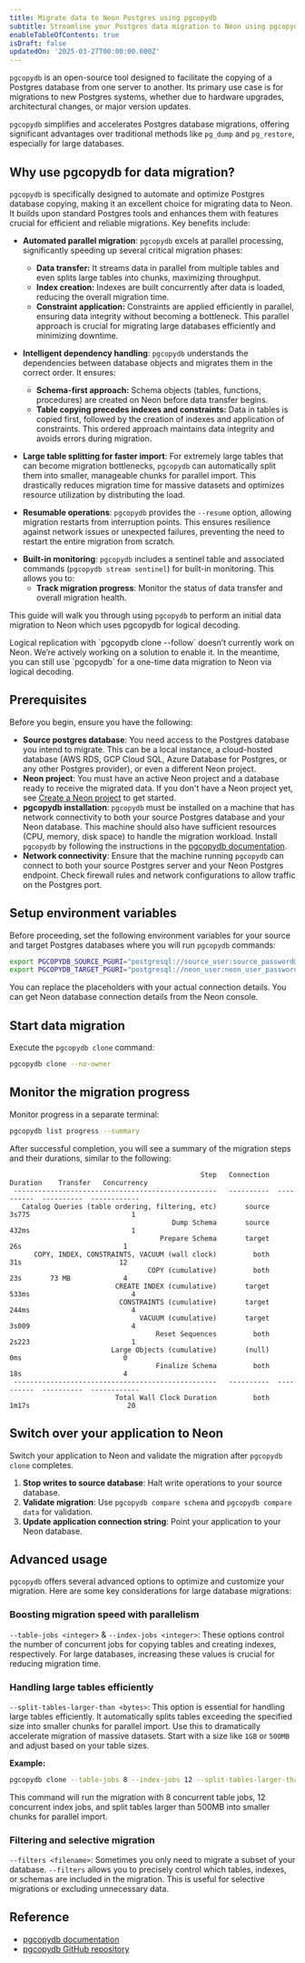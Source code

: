 ```yaml
---
title: Migrate data to Neon Postgres using pgcopydb
subtitle: Streamline your Postgres data migration to Neon using pgcopydb
enableTableOfContents: true
isDraft: false
updatedOn: '2025-03-27T00:00:00.000Z'
---
```


`pgcopydb` is an open-source tool designed to facilitate the copying of a Postgres database from one server to another. Its primary use case is for migrations to new Postgres systems, whether due to hardware upgrades, architectural changes, or major version updates.

`pgcopydb` simplifies and accelerates Postgres database migrations, offering significant advantages over traditional methods like `pg_dump` and `pg_restore`, especially for large databases.

## Why use pgcopydb for data migration?

`pgcopydb` is specifically designed to automate and optimize Postgres database copying, making it an excellent choice for migrating data to Neon. It builds upon standard Postgres tools and enhances them with features crucial for efficient and reliable migrations. Key benefits include:

- **Automated parallel migration**: `pgcopydb` excels at parallel processing, significantly speeding up several critical migration phases:
    - **Data transfer:**  It streams data in parallel from multiple tables and even splits large tables into chunks, maximizing throughput.
    - **Index creation:** Indexes are built concurrently after data is loaded, reducing the overall migration time.
    - **Constraint application:**  Constraints are applied efficiently in parallel, ensuring data integrity without becoming a bottleneck.
    This parallel approach is crucial for migrating large databases efficiently and minimizing downtime.

- **Intelligent dependency handling**: `pgcopydb` understands the dependencies between database objects and migrates them in the correct order. It ensures:
    - **Schema-first approach:** Schema objects (tables, functions, procedures) are created on Neon before data transfer begins.
    - **Table copying precedes indexes and constraints:** Data in tables is copied first, followed by the creation of indexes and application of constraints. This ordered approach maintains data integrity and avoids errors during migration.

- **Large table splitting for faster import**: For extremely large tables that can become migration bottlenecks, `pgcopydb` can automatically split them into smaller, manageable chunks for parallel import. This drastically reduces migration time for massive datasets and optimizes resource utilization by distributing the load.

- **Resumable operations**: `pgcopydb` provides the `--resume` option, allowing migration restarts from interruption points. This ensures resilience against network issues or unexpected failures, preventing the need to restart the entire migration from scratch.

*   **Built-in monitoring**: `pgcopydb` includes a sentinel table and associated commands (`pgcopydb stream sentinel`) for built-in monitoring. This allows you to:
    - **Track migration progress**: Monitor the status of data transfer and overall migration health.

This guide will walk you through using `pgcopydb` to perform an initial data migration to Neon which uses pgcopydb for logical decoding.

<Admonition type="note">
Logical replication with `pgcopydb clone --follow` doesn’t currently work on Neon. We’re actively working on a solution to enable it. In the meantime, you can still use `pgcopydb` for a one-time data migration to Neon via logical decoding.
</Admonition>

## Prerequisites

Before you begin, ensure you have the following:

- **Source postgres database**: You need access to the Postgres database you intend to migrate. This can be a local instance, a cloud-hosted database (AWS RDS, GCP Cloud SQL, Azure Database for Postgres, or any other Postgres provider), or even a different Neon project.
- **Neon project**: You must have an active Neon project and a database ready to receive the migrated data. If you don't have a Neon project yet, see [Create a Neon project](/docs/manage/projects#create-a-project) to get started.
- **pgcopydb installation**:  `pgcopydb` must be installed on a machine that has network connectivity to both your source Postgres database and your Neon database. This machine should also have sufficient resources (CPU, memory, disk space) to handle the migration workload. Install `pgcopydb` by following the instructions in the [pgcopydb documentation](https://pgcopydb.readthedocs.io/en/latest/install.html).
- **Network connectivity**: Ensure that the machine running `pgcopydb` can connect to both your source Postgres server and your Neon Postgres endpoint. Check firewall rules and network configurations to allow traffic on the Postgres port.

<Steps>

## Setup environment variables

Before proceeding, set the following environment variables for your source and target Postgres databases where you will run `pgcopydb` commands:

```bash
export PGCOPYDB_SOURCE_PGURI="postgresql://source_user:source_password@source_host:source_port/source_db"
export PGCOPYDB_TARGET_PGURI="postgresql://neon_user:neon_user_password@xxxx.neon.tech/neondb?sslmode=require"
```

You can replace the placeholders with your actual connection details. You can get Neon database connection details from the Neon console.

## Start data migration

Execute the `pgcopydb clone` command:

```bash
pgcopydb clone --no-owner
```

## Monitor the migration progress

Monitor progress in a separate terminal:

```bash
pgcopydb list progress --summary
```

After successful completion, you will see a summary of the migration steps and their durations, similar to the following:

```text
                                               Step   Connection    Duration    Transfer   Concurrency
 --------------------------------------------------   ----------  ----------  ----------  ------------
   Catalog Queries (table ordering, filtering, etc)       source       3s775                         1
                                        Dump Schema       source       432ms                         1
                                     Prepare Schema       target         26s                         1
      COPY, INDEX, CONSTRAINTS, VACUUM (wall clock)         both         31s                        12
                                  COPY (cumulative)         both         23s       73 MB             4
                          CREATE INDEX (cumulative)       target       533ms                         4
                           CONSTRAINTS (cumulative)       target       244ms                         4
                                VACUUM (cumulative)       target       3s009                         4
                                    Reset Sequences         both       2s223                         1
                         Large Objects (cumulative)       (null)         0ms                         0
                                    Finalize Schema         both         18s                         4
 --------------------------------------------------   ----------  ----------  ----------  ------------
                          Total Wall Clock Duration         both       1m17s                        20
```

## Switch over your application to Neon 

Switch your application to Neon and validate the migration after `pgcopydb clone` completes.

1.  **Stop writes to source database**: Halt write operations to your source database.
2.  **Validate migration**: Use `pgcopydb compare schema` and `pgcopydb compare data` for validation.
3. **Update application connection string**: Point your application to your Neon database.


</Steps>

## Advanced usage

`pgcopydb` offers several advanced options to optimize and customize your migration. Here are some key considerations for large database migrations:

### Boosting migration speed with parallelism

`--table-jobs <integer>` & `--index-jobs <integer>`: These options control the number of concurrent jobs for copying tables and creating indexes, respectively. For large databases, increasing these values is crucial for reducing migration time.

### Handling large tables efficiently

`--split-tables-larger-than <bytes>`:  This option is essential for handling large tables efficiently. It automatically splits tables exceeding the specified size into smaller chunks for parallel import.  Use this to dramatically accelerate migration of massive datasets. Start with a size like `1GB` or `500MB` and adjust based on your table sizes.

**Example:**

```bash
pgcopydb clone --table-jobs 8 --index-jobs 12 --split-tables-larger-than 500MB
```

This command will run the migration with 8 concurrent table jobs, 12 concurrent index jobs, and split tables larger than 500MB into smaller chunks for parallel import.

### Filtering and selective migration

`--filters <filename>`:  Sometimes you only need to migrate a subset of your database. `--filters` allows you to precisely control which tables, indexes, or schemas are included in the migration.  This is useful for selective migrations or excluding unnecessary data.

## Reference

- [pgcopydb documentation](https://pgcopydb.readthedocs.io/)
- [pgcopydb GitHub repository](https://github.com/dimitri/pgcopydb)

<NeedHelp/>

